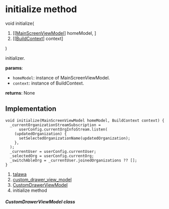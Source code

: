 
<div>

# initialize method

</div>


void initialize(

1.  [[[MainScreenViewModel](../../view_model_main_screen_view_model/MainScreenViewModel-class.html)]
    homeModel, ]
2.  [[[BuildContext](https://api.flutter.dev/flutter/widgets/BuildContext-class.html)]
    context]

)



initializer.

**params**:

-   `homeModel`: instance of MainScreenViewModel.
-   `context`: instance of BuildContext.

**returns**: None



## Implementation

``` language-dart
void initialize(MainScreenViewModel homeModel, BuildContext context) {
  _currentOrganizationStreamSubscription =
      userConfig.currentOrgInfoStream.listen(
    (updatedOrganization) {
      setSelectedOrganizationName(updatedOrganization);
    },
  );
  _currentUser = userConfig.currentUser;
  _selectedOrg = userConfig.currentOrg;
  _switchAbleOrg = _currentUser.joinedOrganizations ?? [];
}
```







1.  [talawa](../../index.html)
2.  [custom_drawer_view_model](../../view_model_widgets_view_models_custom_drawer_view_model/)
3.  [CustomDrawerViewModel](../../view_model_widgets_view_models_custom_drawer_view_model/CustomDrawerViewModel-class.html)
4.  initialize method

##### CustomDrawerViewModel class







